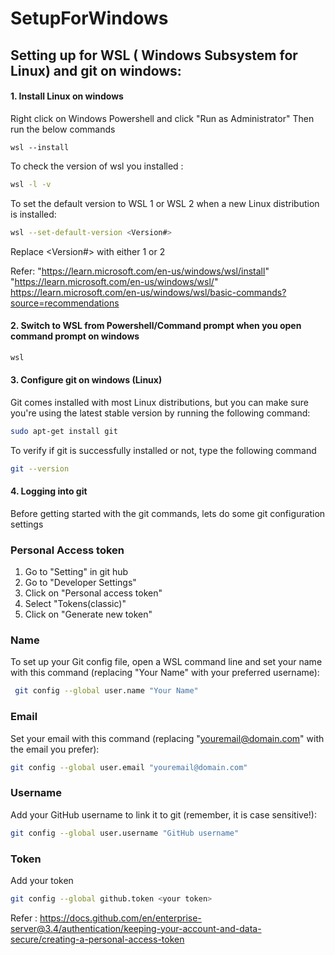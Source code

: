 # SetupForWindows

## Setting up for WSL ( Windows Subsystem for Linux) and git on windows:

#### 1. Install Linux on windows
Right click on Windows Powershell and click "Run as Administrator"
Then run the below commands
```
wsl --install
```
To check the version of wsl you installed :
```bash
wsl -l -v
```
To set the default version to WSL 1 or WSL 2 when a new Linux distribution is installed:
```bash
wsl --set-default-version <Version#>
```
Replace <Version#> with either 1 or 2
    
Refer: 
    "https://learn.microsoft.com/en-us/windows/wsl/install"
    "https://learn.microsoft.com/en-us/windows/wsl/"
    https://learn.microsoft.com/en-us/windows/wsl/basic-commands?source=recommendations

#### 2. Switch to WSL from Powershell/Command prompt when you open command prompt on windows

```bash
wsl
```
    
#### 3. Configure git on windows (Linux)
Git comes installed with most Linux distributions, but you can make sure you're using the latest stable version 
by running the following command:
```bash
sudo apt-get install git
```
To verify if git is successfully installed or not, type the following command
```bash
git --version
```
    
#### 4. Logging into git 
Before getting started with the git commands, lets do some git configuration settings
### Personal Access token
1. Go to "Setting" in git hub
2. Go to "Developer Settings"
3. Click on "Personal access token" 
4. Select "Tokens(classic)"
5. Click on "Generate new token"
    
### Name
To set up your Git config file, open a WSL command line and set your name with this command 
(replacing "Your Name" with your preferred username):
```bash
 git config --global user.name "Your Name"
```
### Email
Set your email with this command (replacing "youremail@domain.com" with the email you prefer):
```bash
git config --global user.email "youremail@domain.com"
```
### Username
Add your GitHub username to link it to git (remember, it is case sensitive!):
```bash
git config --global user.username "GitHub username"
```
### Token
Add your token
```bash
git config --global github.token <your token>
```
Refer : https://docs.github.com/en/enterprise-server@3.4/authentication/keeping-your-account-and-data-secure/creating-a-personal-access-token
    

